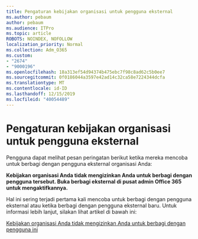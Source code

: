 ```yaml
---
title: Pengaturan kebijakan organisasi untuk pengguna eksternal
ms.author: pebaum
author: pebaum
ms.audience: ITPro
ms.topic: article
ROBOTS: NOINDEX, NOFOLLOW
localization_priority: Normal
ms.collection: Adm_O365
ms.custom:
- "2674"
- "9000196"
ms.openlocfilehash: 18a313ef54d94374b475ebc7f98c8ad62c5b0ee7
ms.sourcegitcommit: 0f0186044a3597e42ad14c32ca58e7224344dcfa
ms.translationtype: MT
ms.contentlocale: id-ID
ms.lasthandoff: 12/15/2019
ms.locfileid: "40054489"
---
```

# <a name="organization-policy-settings-for-external-users"></a>Pengaturan kebijakan organisasi untuk pengguna eksternal

Pengguna dapat melihat pesan peringatan berikut ketika mereka mencoba untuk berbagi dengan pengguna eksternal organisasi Anda: 

   **Kebijakan organisasi Anda tidak mengizinkan Anda untuk berbagi dengan pengguna tersebut. Buka berbagi eksternal di pusat admin Office 365 untuk mengaktifkannya.** 

Hal ini sering terjadi pertama kali mencoba untuk berbagi dengan pengguna eksternal atau ketika berbagi dengan pengguna eksternal baru. Untuk informasi lebih lanjut, silakan lihat artikel di bawah ini:

[Kebijakan organisasi Anda tidak mengizinkan Anda untuk berbagi dengan pengguna ini](https://docs.microsoft.com/sharepoint/support/administration/organization-policies-do-not-allow-you-to-share-with-users-error)







